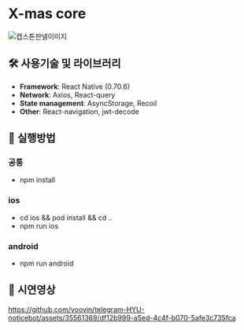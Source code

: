 # X-mas core
![캡스톤판넬이미지](https://github.com/yoovin/telegram-HYU-noticebot/assets/35561369/5a234e71-f5fa-4a8b-ace5-e189ea57a1dd)

## 🛠️ 사용기술 및 라이브러리
- **Framework**: React Native (0.70.6)
- **Network**: Axios, React-query
- **State management**: AsyncStorage, Recoil
- **Other**: React-navigation, jwt-decode

## 📱 실행방법
### 공통
- npm install
### ios
- cd ios && pod install && cd ..
- npm run ios

### android
- npm run android

## 🧨 시연영상
https://github.com/yoovin/telegram-HYU-noticebot/assets/35561369/df12b999-a5ed-4c4f-b070-5afe3c735fca
